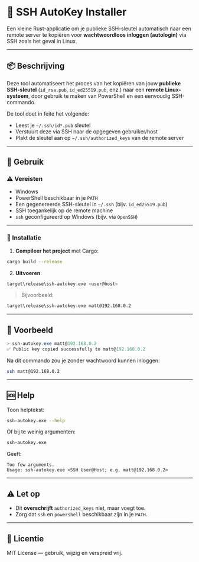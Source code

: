 # 🔐 SSH AutoKey Installer

Een kleine Rust-applicatie om je publieke SSH-sleutel automatisch naar een remote server te kopiëren voor **wachtwoordloos inloggen (autologin)** via SSH zoals  het geval in Linux.

---

## 📦 Beschrijving

Deze tool automatiseert het proces van het kopiëren van jouw **publieke SSH-sleutel** (`id_rsa.pub`, `id_ed25519.pub`, enz.) naar een **remote Linux-systeem**, door gebruik te maken van PowerShell en een eenvoudig SSH-commando.

De tool doet in feite het volgende:
- Leest je `~/.ssh/id*.pub` sleutel
- Verstuurt deze via SSH naar de opgegeven gebruiker/host
- Plakt de sleutel aan op `~/.ssh/authorized_keys` van de remote server

---

## 🚀 Gebruik

### ⚠️ Vereisten

- Windows
- PowerShell beschikbaar in je `PATH`
- Een gegenereerde SSH-sleutel in `~/.ssh` (bijv. `id_ed25519.pub`)
- SSH toegankelijk op de remote machine
- `ssh` geconfigureerd op Windows (bijv. via `OpenSSH`)

---

### 🔧 Installatie

1. **Compileer het project** met Cargo:
```bash
cargo build --release
```

2. **Uitvoeren**:
```bash
target\release\ssh-autokey.exe <user@host>
```

> Bijvoorbeeld:
```bash
target\release\ssh-autokey.exe matt@192.168.0.2
```

---

## 🧪 Voorbeeld

```powershell
> ssh-autokey.exe matt@192.168.0.2
✅ Public key copied successfully to matt@192.168.0.2
```

Na dit commando zou je zonder wachtwoord kunnen inloggen:

```bash
ssh matt@192.168.0.2
```

---

## 🆘 Help

Toon helptekst:

```bash
ssh-autokey.exe --help
```

Of bij te weinig argumenten:

```bash
ssh-autokey.exe
```

Geeft:

```
Too few arguments.
Usage: ssh-autokey.exe <SSH User@Host; e.g. matt@192.168.0.2>
```

---

## ⚠️ Let op

- Dit **overschrijft** `authorized_keys` niet, maar voegt toe.
- Zorg dat `ssh` en `powershell` beschikbaar zijn in je `PATH`.

---

## 📃 Licentie

MIT License — gebruik, wijzig en verspreid vrij.